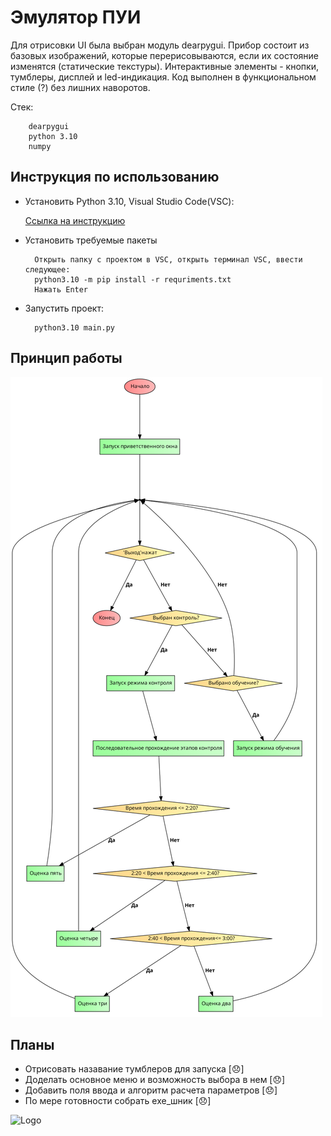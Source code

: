 
# Эмулятор ПУИ

Для отрисовки UI была выбран модуль dearpygui. Прибор состоит из базовых изображений, которые перерисовываются, если их состояние изменятся (статические текстуры). Интерактивные элементы - кнопки, тумблеры, дисплей и led-индикация. Код выполнен в функциональном стиле (?) без лишних наворотов. 

Стек:  

        dearpygui                
        python 3.10
        numpy


## Инструкция по использованию

- Установить Python 3.10, Visual Studio Code(VSC): 

    [Ссылка на инструкцию ](https://learn.microsoft.com/ru-ru/windows/python/beginners)

- Установить требуемые пакеты
        
        Открыть папку с проектом в VSC, открыть терминал VSC, ввести следующее:
        python3.10 -m pip install -r requriments.txt
        Нажать Enter

- Запустить проект:

        python3.10 main.py


## Принцип работы
![flowgraph](./img/flow.png)

## Планы

- Отрисовать назавание тумблеров для запуска [😞]
- Доделать основное меню и возможность выбора в нем [😞]
- Добавить поля ввода и алгоритм расчета параметров [😞]
- По мере готовности собрать exe_шник [😞]



![Logo](https://camo.githubusercontent.com/0d140d161a1e48d726f1c2d0bf3038a03dd6a9dc509dde184369935f706db3c8/68747470733a2f2f7363686f6f6c3239322e7370622e72752f77702d636f6e74656e742f75706c6f6164732f323032312f30342f2544302542462544302542332544312538332544302542462544312538312e706e67)

